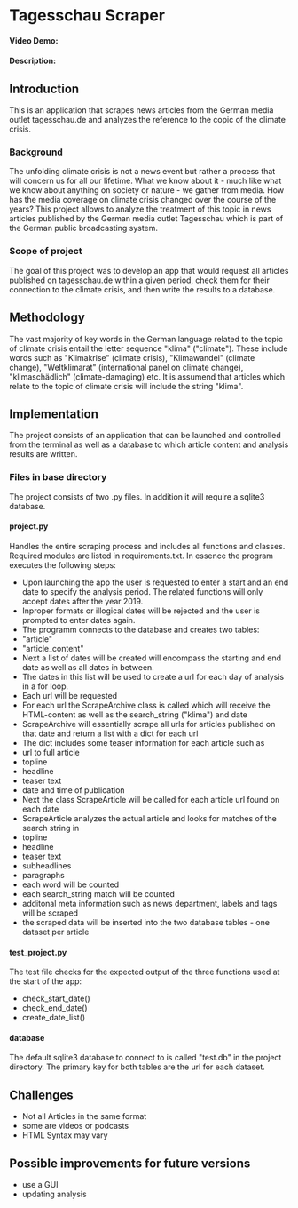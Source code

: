 # Tagesschau Scraper
#### Video Demo:  <URL HERE>
#### Description:

## Introduction
This is an application that scrapes news articles from the German media outlet tagesschau.de and analyzes the reference to the copic of the climate crisis.

### Background
The unfolding climate crisis is not a news event but rather a process that will concern us for all our lifetime. What we know about it - much like what we know about anything on society or nature - we gather from media. How has the media coverage on climate crisis changed over the course of the years? This project allows to analyze the treatment of this topic in news articles published by the German media outlet Tagesschau which is part of the German public broadcasting system.

### Scope of project
The goal of this project was to develop an app that would request all articles published on tagesschau.de within a given period, check them for their connection to the climate crisis, and then write the results to a database.

## Methodology
The vast majority of key words in the German language related to the topic of climate crisis entail the letter sequence "klima" ("climate"). These include words such as "Klimakrise" (climate crisis), "Klimawandel" (climate change), "Weltklimarat" (international panel on climate change), "klimaschädlich" (climate-damaging) etc. It is assumend that articles which relate to the topic of climate crisis will include the string "klima".

## Implementation
The project consists of an application that can be launched and controlled from the terminal as well as a database to which article content and analysis results are written.

### Files in base directory
The project consists of two .py files. In addition it will require a sqlite3 database.

#### project.py
Handles the entire scraping process and includes all functions and classes.
Required modules are listed in requirements.txt.
In essence the program executes the following steps:
* Upon launching the app the user is requested to enter a start and an end date to specify the analysis period. The related functions will only accept dates after the year 2019.
* Inproper formats or illogical dates will be rejected and the user is prompted to enter dates again.
* The programm connects to the database and creates two tables:
 * "article"
 * "article_content"
* Next a list of dates will be created will encompass the starting and end date as well as all dates in between.
* The dates in this list will be used to create a url for each day of analysis in a for loop.
* Each url will be requested
* For each url the ScrapeArchive class is called which will receive the HTML-content as well as the search_string ("klima") and date
* ScrapeArchive will essentially scrape all urls for articles published on that date and return a list with a dict for each url
* The dict includes some teaser information for each article such as
 * url to full article
 * topline
 * headline
 * teaser text
 * date and time of publication
* Next the class ScrapeArticle will be called for each article url found on each date
* ScrapeArticle analyzes the actual article and looks for matches of the search string in
 * topline
 * headline
 * teaser text
 * subheadlines
 * paragraphs
* each word will be counted
* each search_string match will be counted
* additonal meta information such as news department, labels and tags will be scraped
* the scraped data will be inserted into the two database tables - one dataset per article

#### test_project.py
The test file checks for the expected output of the three functions used at the start of the app:
* check_start_date()
* check_end_date()
* create_date_list()

#### database
The default sqlite3 database to connect to is called "test.db" in the project directory.
The primary key for both tables are the url for each dataset.

## Challenges
* Not all Articles in the same format
 * some are videos or podcasts
* HTML Syntax may vary

## Possible improvements for future versions
* use a GUI
* updating analysis